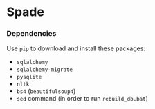 # Spade

### Dependencies
Use `pip` to download and install these packages:
* `sqlalchemy`
* `sqlalchemy-migrate`
* `pysqlite`
* `nltk`
* `bs4` (`beautifulsoup4`)
* `sed` command (in order to run `rebuild_db.bat`)